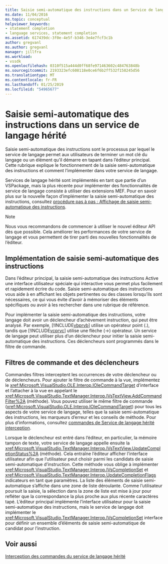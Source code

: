 ```yaml
---
title: Saisie semi-automatique des instructions dans un Service de langage hérité | Microsoft Docs
ms.date: 11/04/2016
ms.topic: conceptual
helpviewer_keywords:
- statement completion
- language services, statement completion
ms.assetid: 617439dc-3f0e-4e5f-b346-3e4e7fcf3c1b
author: gregvanl
ms.author: gregvanl
manager: jillfra
ms.workload:
- vssdk
ms.openlocfilehash: 0310f515a444d0ff68fe971463602c484763848b
ms.sourcegitcommit: 2193323efc608118e0ce6f6b2ff532f158245d56
ms.translationtype: MT
ms.contentlocale: fr-FR
ms.lasthandoff: 01/25/2019
ms.locfileid: "54965677"
---
```

# <a name="statement-completion-in-a-legacy-language-service"></a>Saisie semi-automatique des instructions dans un service de langage hérité
Saisie semi-automatique des instructions sont le processus par lequel le service de langage permet aux utilisateurs de terminer un mot clé du langage ou un élément qu’il démarre en tapant dans l’éditeur principal. Cette rubrique explique le fonctionnement de la saisie semi-automatique des instructions et comment l’implémenter dans votre service de langage.  
  
 Services de langage hérité sont implémentés en tant que partie d’un VSPackage, mais la plus récente pour implémenter des fonctionnalités de service de langage consiste à utiliser des extensions MEF. Pour en savoir plus sur la nouvelle façon d’implémenter la saisie semi-automatique des instructions, consultez [procédure pas à pas : Affichage de saisie semi-automatique des instructions](../../extensibility/walkthrough-displaying-statement-completion.md).  
  
> [!NOTE]
>  Nous vous recommandons de commencer à utiliser le nouvel éditeur API dès que possible. Cela améliorer les performances de votre service de langage et vous permettent de tirer parti des nouvelles fonctionnalités de l’éditeur.  
  
## <a name="implementing-statement-completion"></a>Implémentation de saisie semi-automatique des instructions  
 Dans l’éditeur principal, la saisie semi-automatique des instructions Active une interface utilisateur spéciale qui interactive vous permet plus facilement et rapidement écrire du code. Saisie semi-automatique des instructions vous aide à en affichant les objets pertinentes ou des classes lorsqu’ils sont nécessaires, ce qui vous évite d’avoir à mémoriser des éléments spécifiques ou avoir à les rechercher dans une rubrique de référence.  
  
 Pour implémenter la saisie semi-automatique des instructions, votre langage doit avoir un déclencheur d’achèvement instruction, qui peut être analysé. Par exemple, [!INCLUDE[vbprvb](../../code-quality/includes/vbprvb_md.md)] utilise un opérateur point (.), tandis que [!INCLUDE[vcprvc](../../code-quality/includes/vcprvc_md.md)] utilise une flèche (->) opérateur. Un service de langage peut utiliser plus d’un déclencheur pour initier la saisie semi-automatique des instructions. Ces déclencheurs sont programmés dans le filtre de commande.  
  
## <a name="command-filters-and-triggers"></a>Filtres de commande et des déclencheurs  
 Commandes filtres interceptent les occurrences de votre déclencheur ou de déclencheurs. Pour ajouter le filtre de commande à la vue, implémentez le <xref:Microsoft.VisualStudio.OLE.Interop.IOleCommandTarget> d’interface et l’attacher à la vue en appelant le <xref:Microsoft.VisualStudio.TextManager.Interop.IVsTextView.AddCommandFilter%2A> (méthode). Vous pouvez utiliser le même filtre de commande (<xref:Microsoft.VisualStudio.OLE.Interop.IOleCommandTarget>) pour tous les aspects de votre service de langage, telles que la saisie semi-automatique des instructions, les marqueurs d’erreur et les conseils de méthode. Pour plus d’informations, consultez [commandes de Service de langage hérité interception](../../extensibility/internals/intercepting-legacy-language-service-commands.md).  
  
 Lorsque le déclencheur est entré dans l’éditeur, en particulier, la mémoire tampon de texte, votre service de langage appelle ensuite la <xref:Microsoft.VisualStudio.TextManager.Interop.IVsTextView.UpdateCompletionStatus%2A> (méthode). Cela entraîne l’éditeur afficher l’interface utilisateur afin que l’utilisateur peut choisir parmi les candidats de saisie semi-automatique d’instruction. Cette méthode vous oblige à implémenter <xref:Microsoft.VisualStudio.TextManager.Interop.IVsCompletionSet> et <xref:Microsoft.VisualStudio.TextManager.Interop.UpdateCompletionFlags> indicateurs en tant que paramètres. La liste des éléments de saisie semi-automatique s’affiche dans une zone de liste déroulante. Comme l’utilisateur poursuit la saisie, la sélection dans la zone de liste est mise à jour pour refléter que la correspondance la plus proche aux plus récente caractères tapé. L’éditeur principal implémente l’interface utilisateur pour la saisie semi-automatique des instructions, mais le service de langage doit implémenter le <xref:Microsoft.VisualStudio.TextManager.Interop.IVsCompletionSet> interface pour définir un ensemble d’éléments de saisie semi-automatique de candidat pour l’instruction.  
  
## <a name="see-also"></a>Voir aussi  
 [Interception des commandes du service de langage hérité](../../extensibility/internals/intercepting-legacy-language-service-commands.md)